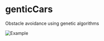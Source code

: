 # genticCars
Obstacle avoidance using genetic algorithms

![Example](http://i.imgur.com/iTXuXN6.gif)
